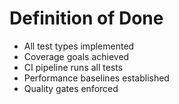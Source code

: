 # Definition of Done
- All test types implemented
- Coverage goals achieved
- CI pipeline runs all tests
- Performance baselines established
- Quality gates enforced